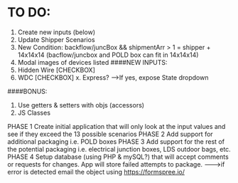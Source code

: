 # TO DO:
1. Create new inputs (below)
2. Update Shipper Scenarios
3. New Condition: backflow/juncBox && shipmentArr > 1 = shipper + 14x14x14 (bacflow/juncbox and POLD box can fit in 14x14x14)
4. Modal images of devices listed
####NEW INPUTS:
1. Hidden Wire [CHECKBOX]
2. WDC [CHECKBOX]
x. Express?
-->If yes, expose State dropdown

####BONUS:
1. Use getters & setters with objs (accessors)
2. JS Classes


PHASE 1
Create initial application that will only look at the input values and see if they exceed the 13 possible scenarios
PHASE 2
Add support for additional packaging i.e. POLD boxes
PHASE 3
Add support for the rest of the potential packaging i.e. electrical junction boxes, LDS outdoor bags, etc.
PHASE 4
Setup database (using PHP & mySQL?) that will accept comments or requests for changes. App will store failed attempts to package. --->if error is detected email the object using https://formspree.io/